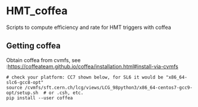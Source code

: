 # HMT_coffea
Scripts to compute efficiency and rate for HMT triggers with coffea

## Getting coffea

Obtain coffea from cvmfs, see :https://coffeateam.github.io/coffea/installation.html#install-via-cvmfs
```
# check your platform: CC7 shown below, for SL6 it would be "x86_64-slc6-gcc8-opt"
source /cvmfs/sft.cern.ch/lcg/views/LCG_98python3/x86_64-centos7-gcc9-opt/setup.sh  # or .csh, etc.
pip install --user coffea
```

